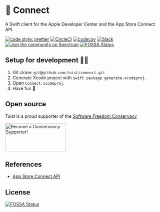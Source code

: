 # 🔌 Connect

A Swift client for the Apple Developer Center and the App Store Connect API.

[![code style: prettier](https://img.shields.io/badge/code_style-prettier-ff69b4.svg?style=flat-square)](https://github.com/prettier/prettier)
[![CircleCI](https://circleci.com/gh/tuist/connect.svg?style=svg)](https://circleci.com/gh/tuist/connect)
[![codecov](https://codecov.io/gh/tuist/simctl/branch/master/graph/badge.svg)](https://codecov.io/gh/tuist/simctl)
[![Slack](http://slack.tuist.io/badge.svg)](http://slack.tuist.io)
[![Join the community on Spectrum](https://withspectrum.github.io/badge/badge.svg)](https://spectrum.chat/tuist)
[![FOSSA Status](https://app.fossa.io/api/projects/git%2Bgithub.com%2Ftuist%2Fconnect.svg?type=shield)](https://app.fossa.io/projects/git%2Bgithub.com%2Ftuist%2Fconnect?ref=badge_shield)

## Setup for development 👩‍💻

1.  Git clone: `git@github.com:tuist/connect.git`
2.  Generate Xcode project with `swift package generate-xcodeproj`.
3.  Open `Connect.xcodeproj`.
4.  Have fun 🤖

## Open source

Tuist is a proud supporter of the [Software Freedom Conservacy](https://sfconservancy.org/)

<a href="https://sfconservancy.org/supporter/"><img src="https://sfconservancy.org/img/supporter-badge.png" width="194" height="90" alt="Become a Conservancy Supporter!" border="0"/></a>

## References

- [App Store Connect API](https://developer.apple.com/app-store-connect/api/)


## License
[![FOSSA Status](https://app.fossa.io/api/projects/git%2Bgithub.com%2Ftuist%2Fconnect.svg?type=large)](https://app.fossa.io/projects/git%2Bgithub.com%2Ftuist%2Fconnect?ref=badge_large)